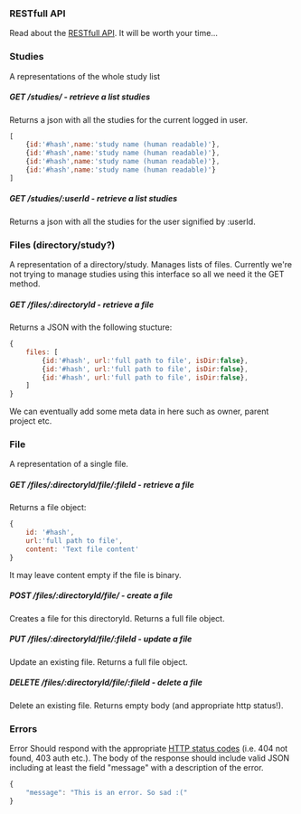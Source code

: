 ### RESTfull API
Read about the [RESTfull API](http://www.vinaysahni.com/best-practices-for-a-pragmatic-restful-api). It will be worth your time...

### Studies
A representations of the whole study list

#####    GET     /studies/ - retrieve a list studies
Returns a json with all the studies for the current logged in user.

```js
[
    {id:'#hash',name:'study name (human readable)'},
    {id:'#hash',name:'study name (human readable)'},
    {id:'#hash',name:'study name (human readable)'},
    {id:'#hash',name:'study name (human readable)'}
]
```

#####    GET     /studies/:userId - retrieve a list studies
Returns a json with all the studies for the user signified by :userId.

### Files (directory/study?)
A representation of a directory/study. Manages lists of files. Currently we're not trying to manage studies using this interface so all we need it the GET method.

#####    GET     /files/:directoryId - retrieve a file

Returns a JSON with the following stucture:

```js
{
    files: [
        {id:'#hash', url:'full path to file', isDir:false},
        {id:'#hash', url:'full path to file', isDir:false},
        {id:'#hash', url:'full path to file', isDir:false},
    ]
}
```

We can eventually add some meta data in here such as owner, parent project etc.

### File
A representation of a single file.

#####    GET     /files/:directoryId/file/:fileId - retrieve a file
Returns a file object:

```js
{
    id: '#hash',
    url:'full path to file',
    content: 'Text file content'
}
```

It may leave content empty if the file is binary.

#####    POST    /files/:directoryId/file/ - create a file
Creates a file for this directoryId.
Returns a full file object.

#####    PUT     /files/:directoryId/file/:fileId - update a file
Update an existing file.
Returns a full file object.

#####    DELETE  /files/:directoryId/file/:fileId - delete a file
Delete an existing file.
Returns empty body (and appropriate http status!).

### Errors
Error Should respond with the appropriate [HTTP status codes](https://en.wikipedia.org/wiki/List_of_HTTP_status_codes) (i.e. 404 not found, 403 auth etc.).
The body of the response should include valid JSON including at least the field "message" with a description of the error.

```js
{
    "message": "This is an error. So sad :("
}
```